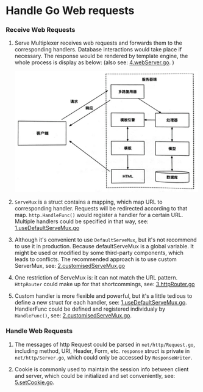 # Handle Go Web requests

### Receive Web Requests

1. Serve Multiplexer receives web requests and forwards them to the corresponding handlers. Database interactions would take place if necessary. The response would be rendered by template engine, the whole process is display as below: (also see: [4.webServer.go](https://github.com/HoffmanZheng/Golang-Demo/blob/master/Go_Web_in_Action/chapter_3_handle_request/4.webServer.go). )

   ![ServerMux](https://github.com/HoffmanZheng/Golang-Demo/blob/master/Go_Web_in_Action/images/ServerMux.jpeg)

2. `ServeMux` is a struct contains a mapping, which map URL to corresponding handler. Requests will be redirected according to that map. `http.HandleFunc()` would register a handler for a certain URL. Multiple handlers could be specified in that way, see: [1.useDefaultServeMux.go](https://github.com/HoffmanZheng/Golang-Demo/blob/master/Go_Web_in_Action/chapter_3_handle_request/1.useDefaultServeMux.go)

3. Although it's convenient to use `DefaultServeMux`, but it's not recommend to use it in production. Because defaultServeMux is a global variable. It might be used or modified by some third-party components, which leads to conflicts. The recommended approach is to use custom ServerMux, see: [2.customisedServeMux.go](https://github.com/HoffmanZheng/Golang-Demo/blob/master/Go_Web_in_Action/chapter_3_handle_request/2.customisedServeMux.go)

4. One restriction of ServeMux is: it can not match the URL pattern. `HttpRouter` could make up for that shortcommings, see: [3.httpRouter.go](https://github.com/HoffmanZheng/Golang-Demo/blob/master/Go_Web_in_Action/chapter_3_handle_request/3.httpRouter.go)

5. Custom handler is more flexible and powerful, but it's a little tedious to define a new struct for each handler, see: [1.useDefaultServeMux.go](https://github.com/HoffmanZheng/Golang-Demo/blob/master/Go_Web_in_Action/chapter_3_handle_request/1.useDefaultServeMux.go). HandlerFunc could be defined and registered individualy by `HandleFunc()`, see: [2.customisedServeMux.go](https://github.com/HoffmanZheng/Golang-Demo/blob/master/Go_Web_in_Action/chapter_3_handle_request/2.customisedServeMux.go). 

### Handle Web Requests

1. The messages of http Request could be parsed in `net/http/Request.go`, including method, URI, Header, Form, etc. `response` struct is private in `net/http/Server.go`, which could only be accessed by `ResponseWriter`.

2. Cookie is commonly used to maintain the session info between client and server, which could be initialized and set conveniently, see: [5.setCookie.go](https://github.com/HoffmanZheng/Golang-Demo/blob/master/Go_Web_in_Action/chapter_3_handle_request/5.setCookie.go). 